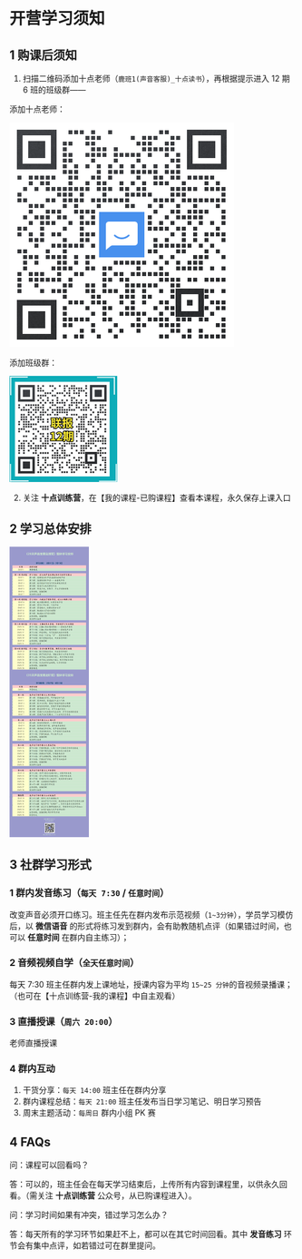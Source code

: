 # 开营学习须知



## 1 购课后须知

1. 扫描二维码添加十点老师（`鹿班1(声音客服)_十点读书`），再根据提示进入 12 期 6 班的班级群——

添加十点老师：

![QRCode](../assets/qrcode.png)

添加班级群：

![qrclass](../assets/qrclass.png)

2. 关注 **十点训练营**，在【我的课程-已购课程】查看本课程，永久保存上课入口



## 2 学习总体安排

<img src="../assets/outline.png" alt="总体安排" style="zoom:50%;" />



## 3 社群学习形式

### 1 群内发音练习（`每天 7:30` / `任意时间`）

改变声音必须开口练习。班主任先在群内发布示范视频（`1~3分钟`），学员学习模仿后，以 **微信语音** 的形式将练习发到群内，会有助教随机点评（如果错过时间，也可以 **任意时间** 在群内自主练习）；

### 2 音频视频自学（`全天任意时间`）

每天 7:30 班主任群内发上课地址，授课内容为平均 `15~25 分钟`的音视频录播课；（也可在【十点训练营-我的课程】中自主观看）

### 3 直播授课（`周六 20:00`）

老师直播授课

### 4 群内互动

1. 干货分享：`每天 14:00` 班主任在群内分享
2. 群内课程总结：`每天 21:00` 班主任发布当日学习笔记、明日学习预告
3. 周末主题活动：`每周日` 群内小组 PK 赛



## 4 FAQs

问：课程可以回看吗？

答：可以的，班主任会在每天学习结束后，上传所有内容到课程里，以供永久回看。（需关注 **十点训练营** 公众号，从已购课程进入）。

问：学习时间如果有冲突，错过学习怎么办？

答：每天所有的学习环节如果赶不上，都可以在其它时间回看。其中 **发音练习** 环节会有集中点评，如若错过可在群里提问。